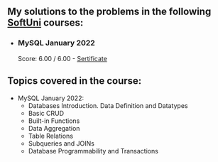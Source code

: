 ## My solutions to the problems in the following [SoftUni](https://softuni.bg) courses:

- ### MySQL January 2022
  Score: 6.00 / 6.00 - [Sertificate](https://softuni.bg/certificates/details/123562/2fcf419f)

## Topics covered in the course:

- MySQL January 2022:
  - Databases Introduction. Data Definition and Datatypes
  - Basic CRUD
  - Built-in Functions
  - Data Aggregation
  - Table Relations
  - Subqueries and JOINs
  - Database Programmability and Transactions